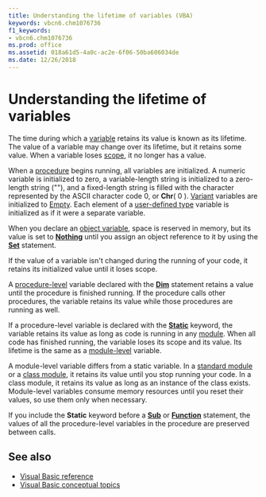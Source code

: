 ```yaml
---
title: Understanding the lifetime of variables (VBA)
keywords: vbcn6.chm1076736
f1_keywords:
- vbcn6.chm1076736
ms.prod: office
ms.assetid: 018a61d5-4a0c-ac2e-6f06-50ba606034de
ms.date: 12/26/2018
---
```



# Understanding the lifetime of variables

The time during which a [variable](../../Glossary/vbe-glossary.md#variable) retains its value is known as its lifetime. The value of a variable may change over its lifetime, but it retains some value. When a variable loses [scope](../../Glossary/vbe-glossary.md#scope), it no longer has a value.

When a [procedure](../../Glossary/vbe-glossary.md#procedure) begins running, all variables are initialized. A numeric variable is initialized to zero, a variable-length string is initialized to a zero-length string (""), and a fixed-length string is filled with the character represented by the ASCII character code 0, or **Chr**( 0 ). [Variant](../../Glossary/vbe-glossary.md#variant-data-type) variables are initialized to [Empty](../../Glossary/vbe-glossary.md#empty). Each element of a [user-defined type](../../Glossary/vbe-glossary.md#user-defined-type) variable is initialized as if it were a separate variable.

When you declare an [object variable](../../Glossary/vbe-glossary.md#object-variable), space is reserved in memory, but its value is set to **[Nothing](../../reference/user-interface-help/nothing-keyword.md)** until you assign an object reference to it by using the **[Set](../../reference/user-interface-help/set-statement.md)** statement.

If the value of a variable isn't changed during the running of your code, it retains its initialized value until it loses scope.

A [procedure-level](../../Glossary/vbe-glossary.md#procedure-level) variable declared with the **[Dim](../../reference/user-interface-help/dim-statement.md)** statement retains a value until the procedure is finished running. If the procedure calls other procedures, the variable retains its value while those procedures are running as well.

If a procedure-level variable is declared with the **[Static](../../reference/user-interface-help/static-statement.md)** keyword, the variable retains its value as long as code is running in any [module](../../Glossary/vbe-glossary.md#module). When all code has finished running, the variable loses its scope and its value. Its lifetime is the same as a [module-level](../../Glossary/vbe-glossary.md#module-level) variable.

A module-level variable differs from a static variable. In a [standard module](../../Glossary/vbe-glossary.md#standard-module) or a [class module](../../Glossary/vbe-glossary.md#class-module), it retains its value until you stop running your code. In a class module, it retains its value as long as an instance of the class exists. Module-level variables consume memory resources until you reset their values, so use them only when necessary.

If you include the **Static** keyword before a **[Sub](../../reference/user-interface-help/sub-statement.md)** or **[Function](../../reference/user-interface-help/function-statement.md)** statement, the values of all the procedure-level variables in the procedure are preserved between calls.

## See also

- [Visual Basic reference](../../reference/user-interface-help/visual-basic-language-reference.md)
- [Visual Basic conceptual topics](../../reference/user-interface-help/visual-basic-conceptual-topics.md)